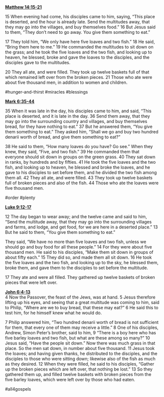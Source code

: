 **[Matthew 14:15-21](http://www.blueletterbible.org/search/preSearch.cfm?Criteria=Matthew+14.15-21&t=NIV)**

15 When evening had come, his disciples came to him, saying, “This place is deserted, and the hour is already late. Send the multitudes away, that they may go into the villages, and buy themselves food.” 16 But Jesus said to them, “They don’t need to go away. You give them something to eat.” 

17 They told him, “We only have here five loaves and two fish.” 18 He said, “Bring them here to me.” 19 He commanded the multitudes to sit down on the grass; and he took the five loaves and the two fish, and looking up to heaven, he blessed, broke and gave the loaves to the disciples, and the disciples gave to the multitudes.

20 They all ate, and were filled. They took up twelve baskets full of that which remained left over from the broken pieces. 21 Those who ate were about five thousand men, in addition to women and children.

#hunger-and-thirst #miracles #blessings 

**[Mark 6:35-44](http://www.blueletterbible.org/search/preSearch.cfm?Criteria=Mark+6.35-44&t=NIV)**

35 When it was late in the day, his disciples came to him, and said, “This place is deserted, and it is late in the day. 36 Send them away, that they may go into the surrounding country and villages, and buy themselves bread, for they have nothing to eat.” 37 But he answered them, “You give them something to eat.” They asked him, “Shall we go and buy two hundred denarii worth of bread, and give them something to eat?”

38 He said to them, “How many loaves do you have? Go see.” When they knew, they said, “Five, and two fish.” 39 He commanded them that everyone should sit down in groups on the green grass. 40 They sat down in ranks, by hundreds and by fifties. 41 He took the five loaves and the two fish, and looking up to heaven, he blessed and broke the loaves, and he gave to his disciples to set before them, and he divided the two fish among them all. 42 They all ate, and were filled. 43 They took up twelve baskets full of broken pieces and also of the fish. 44 Those who ate the loaves were five thousand men.

#order #plenty

**[Luke 9:12-17](http://www.blueletterbible.org/search/preSearch.cfm?Criteria=Luke+9.12-17&t=NIV)**

12 The day began to wear away; and the twelve came and said to him, “Send the multitude away, that they may go into the surrounding villages and farms, and lodge, and get food, for we are here in a deserted place.” 13 But he said to them, “You give them something to eat.”

They said, “We have no more than five loaves and two fish, unless we should go and buy food for all these people.” 14 For they were about five thousand men. He said to his disciples, “Make them sit down in groups of about fifty each.” 15 They did so, and made them all sit down. 16 He took the five loaves and the two fish, and looking up to the sky, he blessed them, broke them, and gave them to the disciples to set before the multitude.

17 They ate and were all filled. They gathered up twelve baskets of broken pieces that were left over.

**[John 6:4-13](http://www.blueletterbible.org/search/preSearch.cfm?Criteria=John+6.4-13&t=NIV)**  
4 Now the Passover, the feast of the Jews, was at hand. 5 Jesus therefore lifting up his eyes, and seeing that a great multitude was coming to him, said to Philip, “Where are we to buy bread, that these may eat?” 6 He said this to test him, for he himself knew what he would do.

7 Philip answered him, “Two hundred denarii worth of bread is not sufficient for them, that every one of them may receive a little.” 8 One of his disciples, Andrew, Simon Peter’s brother, said to him, 9 “There is a boy here who has five barley loaves and two fish, but what are these among so many?” 10 Jesus said, “Have the people sit down.” Now there was much grass in that place. So the men sat down, in number about five thousand. 11 Jesus took the loaves; and having given thanks, he distributed to the disciples, and the disciples to those who were sitting down; likewise also of the fish as much as they desired. 12 When they were filled, he said to his disciples, “Gather up the broken pieces which are left over, that nothing be lost.” 13 So they gathered them up, and filled twelve baskets with broken pieces from the five barley loaves, which were left over by those who had eaten.

#all4gospels